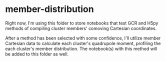 # member-distribution

Right now, I'm using this folder to store notebooks that test GCR and H5py methods of compiling cluster members' comoving Cartesian coordinates.

After a method has been selected with some confidence, I'll utilize member Cartesian data to calculate each cluster's quadrupole moment,
profiling the each cluster's member distribution. The notebook(s) with this method will be added to this folder as well.
